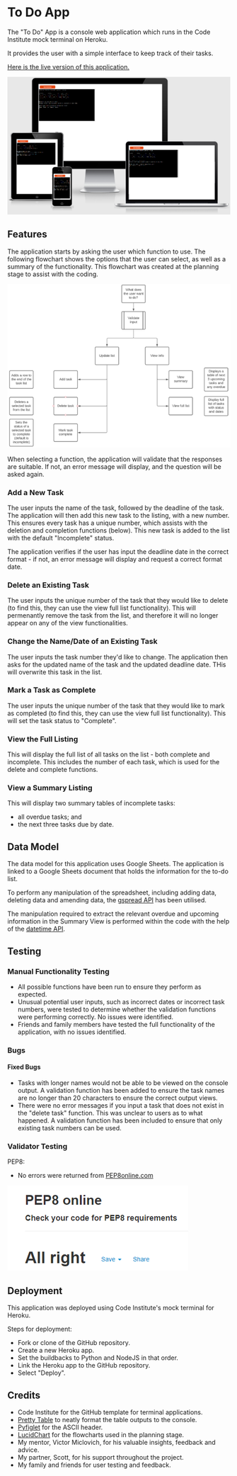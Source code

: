 # To Do App

The "To Do" App is a console web application which runs in the Code Institute mock terminal on Heroku.

It provides the user with a simple interface to keep track of their tasks.

[Here is the live version of this application.](https://p3-to-do-list.herokuapp.com/)

![Screenshot of the site on screens to show responsiveness](/assets/images/responsive.png)


## Features

The application starts by asking the user which function to use. The following flowchart shows the options that the user can select, as well as a summary of the functionality. This flowchart was created at the planning stage to assist with the coding.

![Flowchart of options for the to-do application](/assets/images/planningflow.PNG)

When selecting a function, the application will validate that the responses are suitable. If not, an error message will display, and the question will be asked again.

### Add a New Task

The user inputs the name of the task, followed by the deadline of the task. The application will then add this new task to the listing, with a new number. This ensures every task has a unique number, which assists with the deletion and completion functions (below). This new task is added to the list with the default "Incomplete" status.

The application verifies if the user has input the deadline date in the correct format - if not, an error message will display and request a correct format date.

### Delete an Existing Task

The user inputs the unique number of the task that they would like to delete (to find this, they can use the view full list functionality). This will permenantly remove the task from the list, and therefore it will no longer appear on any of the view functionalities.

### Change the Name/Date of an Existing Task

The user inputs the task number they'd like to change. The application then asks for the updated name of the task and the updated deadline date. THis will overwrite this task in the list.

### Mark a Task as Complete

The user inputs the unique number of the task that they would like to mark as completed (to find this, they can use the view full list functionality). This will set the task status to "Complete".

### View the Full Listing

This will display the full list of all tasks on the list - both complete and incomplete. This includes the number of each task, which is used for the delete and complete functions.

### View a Summary Listing

This will display two summary tables of incomplete tasks:
- all overdue tasks; and
- the next three tasks due by date.


## Data Model

The data model for this application uses Google Sheets. The application is linked to a Google Sheets document that holds the information for the to-do list.

To perform any manipulation of the spreadsheet, including adding data, deleting data and amending data, the [gspread API](https://docs.gspread.org/en/latest/#) has been utilised. 

The manipulation required to extract the relevant overdue and upcoming information in the Summary View is performed within the code with the help of the [datetime API](https://docs.python.org/3/library/datetime.html).

## Testing

### Manual Functionality Testing

- All possible functions have been run to ensure they perform as expected.
- Unusual potential user inputs, such as incorrect dates or incorrect task numbers, were tested to determine whether the validation functions were performing correctly. No issues were identified.
- Friends and family members have tested the full functionality of the application, with no issues identified.

### Bugs

#### Fixed Bugs

- Tasks with longer names would not be able to be viewed on the console output. A validation function has been added to ensure the task names are no longer than 20 characters to ensure the correct output views.
- There were no error messages if you input a task that does not exist in the "delete task" function. This was unclear to users as to what happened. A validation function has been included to ensure that only existing task numbers can be used.

### Validator Testing

PEP8:
- No errors were returned from [PEP8online.com](pep8online.com)

![PEP8 screenshot showing no errors](/assets/images/pep8.png)


## Deployment

This application was deployed using Code Institute's mock terminal for Heroku.

Steps for deployment:
- Fork or clone of the GitHub repository.
- Create a new Heroku app.
- Set the buildbacks to Python and NodeJS in that order.
- Link the Heroku app to the GitHub repository.
- Select "Deploy".


## Credits
- Code Institute for the GitHub template for terminal applications.
- [Pretty Table](https://pypi.org/project/prettytable/) to neatly format the table outputs to the console.
- [Pyfiglet](https://github.com/pwaller/pyfiglet) for the ASCII header.
- [LucidChart](https://www.lucidchart.com/pages/) for the flowcharts used in the planning stage.
- My mentor, Victor Miclovich, for his valuable insights, feedback and advice.
- My partner, Scott, for his support throughout the project.
- My family and friends for user testing and feedback.